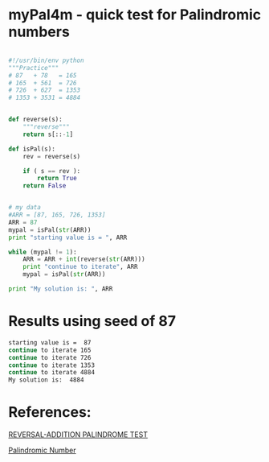 # myPal4m - quick test for Palindromic numbers

```python

#!/usr/bin/env python
"""Practice"""
# 87   + 78   = 165
# 165  + 561  = 726
# 726  + 627  = 1353
# 1353 + 3531 = 4884


def reverse(s):
    """reverse"""
    return s[::-1]

def isPal(s):
    rev = reverse(s)

    if ( s == rev ):
        return True
    return False


# my data
#ARR = [87, 165, 726, 1353]
ARR = 87
mypal = isPal(str(ARR))
print "starting value is = ", ARR

while (mypal != 1):
    ARR = ARR + int(reverse(str(ARR)))
    print "continue to iterate", ARR
    mypal = isPal(str(ARR))

print "My solution is: ", ARR


```
# Results using seed of 87

```sh
starting value is =  87
continue to iterate 165
continue to iterate 726
continue to iterate 1353
continue to iterate 4884
My solution is:  4884
```



# References:

[REVERSAL-ADDITION PALINDROME TEST ](http://jasondoucette.com/pal/1186060307891929990)

[Palindromic Number](https://en.wikipedia.org/wiki/Palindromic_number)
